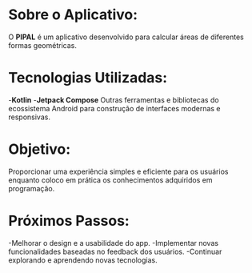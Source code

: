 # Sobre o Aplicativo:
O **PIPAL** é um aplicativo desenvolvido para calcular áreas de diferentes formas geométricas.

# Tecnologias Utilizadas:
-**Kotlin**
-**Jetpack Compose**
Outras ferramentas e bibliotecas do ecossistema Android para construção de interfaces modernas e responsivas.

# Objetivo:
Proporcionar uma experiência simples e eficiente para os usuários enquanto coloco em prática os conhecimentos adquiridos em programação.

# Próximos Passos:
-Melhorar o design e a usabilidade do app.
-Implementar novas funcionalidades baseadas no feedback dos usuários.
-Continuar explorando e aprendendo novas tecnologias.
